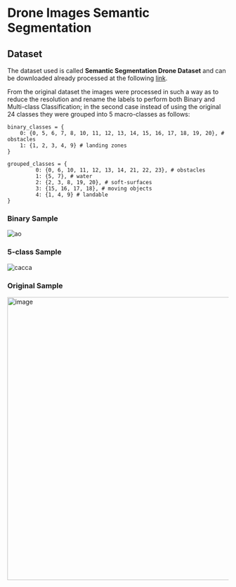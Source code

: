 # Drone Images Semantic Segmentation

## Dataset

The dataset used is called **Semantic Segmentation Drone Dataset** and can be downloaded already processed at the following [link](https://www.kaggle.com/datasets/santurini/semantic-segmentation-drone-dataset).

From the original dataset the images were processed in such a way as to reduce the resolution and rename the labels to perform both Binary and Multi-class Classification; in the second case instead of using the original 24 classes they were grouped into 5 macro-classes as follows:

```
binary_classes = {
	0: {0, 5, 6, 7, 8, 10, 11, 12, 13, 14, 15, 16, 17, 18, 19, 20}, # obstacles
	1: {1, 2, 3, 4, 9} # landing zones
}

grouped_classes = {
         0: {0, 6, 10, 11, 12, 13, 14, 21, 22, 23}, # obstacles
         1: {5, 7}, # water
         2: {2, 3, 8, 19, 20}, # soft-surfaces
         3: {15, 16, 17, 18}, # moving objects
         4: {1, 4, 9} # landable
}
```
### Binary Sample
![ao](https://user-images.githubusercontent.com/91251307/206537000-19647dab-c9df-4352-b41f-c83f953c679a.png)

### 5-class Sample
![cacca](https://user-images.githubusercontent.com/91251307/206538631-23e6ff7e-190a-4ede-b390-68a0176ea56c.png)

### Original Sample
<img width="644" alt="image" src="https://user-images.githubusercontent.com/91251307/206538927-79bb7e72-4972-4ffa-83b0-3f1b59b86fa5.png">


